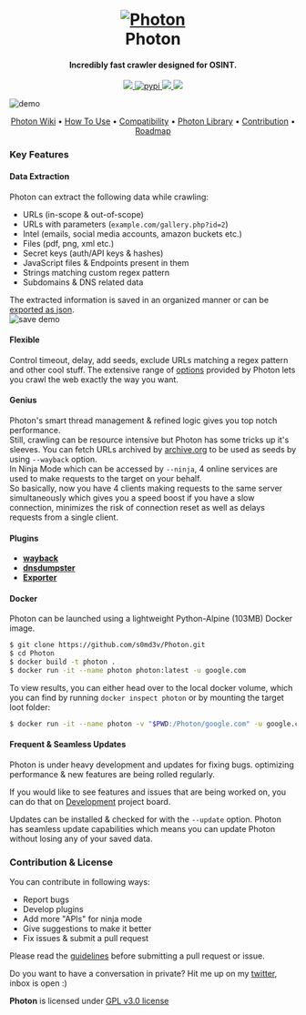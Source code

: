 
<h1 align="center">
  <br>
  <a href="https://github.com/s0md3v/Photon"><img src="https://image.ibb.co/h5OZAK/photonsmall.png" alt="Photon"></a>
  <br>
  Photon
  <br>
</h1>

<h4 align="center">Incredibly fast crawler designed for OSINT.</h4>

<p align="center">
  <a href="https://github.com/s0md3v/Photon/releases">
    <img src="https://img.shields.io/github/release/s0md3v/Photon.svg">
  </a>
  <a href="https://pypi.org/project/photon/">
    <img src="https://img.shields.io/badge/pypi-@photon-red.svg?style=style=flat-square"
         alt="pypi">
  </a>
  <a href="https://github.com/s0md3v/Photon/issues?q=is%3Aissue+is%3Aclosed">
      <img src="https://img.shields.io/github/issues-closed-raw/s0md3v/Photon.svg">
  </a>
  <a href="https://travis-ci.com/s0md3v/Photon">
    <img src="https://img.shields.io/travis/com/s0md3v/Photon.svg">
  </a>
</p>

![demo](https://image.ibb.co/kQSUcz/demo.png)

<p align="center">
  <a href="https://github.com/s0md3v/Photon/wiki">Photon Wiki</a> •
  <a href="https://github.com/s0md3v/Photon/wiki/Usage">How To Use</a> •
  <a href="https://github.com/s0md3v/Photon/wiki/Compatibility-&-Dependencies">Compatibility</a> •
  <a href="https://github.com/s0md3v/Photon/wiki/Photon-Library">Photon Library</a> •
  <a href="#contribution--license">Contribution</a> •
  <a href="https://github.com/s0md3v/Photon/projects/1">Roadmap</a>
</p>

### Key Features

#### Data Extraction
Photon can extract the following data while crawling:

- URLs (in-scope & out-of-scope)
- URLs with parameters (`example.com/gallery.php?id=2`)
- Intel (emails, social media accounts, amazon buckets etc.)
- Files (pdf, png, xml etc.)
- Secret keys (auth/API keys & hashes)
- JavaScript files & Endpoints present in them
- Strings matching custom regex pattern
- Subdomains & DNS related data

The extracted information is saved in an organized manner or can be [exported as json](https://github.com/s0md3v/Photon/wiki/Usage#export-formatted-result).\
![save demo](https://image.ibb.co/dS1BqK/carbon_2.png)

#### Flexible
Control timeout, delay, add seeds, exclude URLs matching a regex pattern and other cool stuff.
The extensive range of [options](https://github.com/s0md3v/Photon/wiki/Usage) provided by Photon lets you crawl the web exactly the way you want.

#### Genius
Photon's smart thread management & refined logic gives you top notch performance.\
Still, crawling can be resource intensive but Photon has some tricks up it's sleeves. You can fetch URLs archived by [archive.org](https://archive.org/) to be used as seeds by using `--wayback` option.\
In Ninja Mode which can be accessed by `--ninja`, 4 online services are used to make requests to the target on your behalf.\
So basically, now you have 4 clients making requests to the same server simultaneously which gives you a speed boost if you have a slow connection, minimizes the risk of connection reset as well as delays requests from a single client.

#### Plugins
- **[wayback](https://github.com/s0md3v/Photon/wiki/Usage#use-urls-from-archiveorg-as-seeds)**
- **[dnsdumpster](https://github.com/s0md3v/Photon/wiki/Usage#dumping-dns-data)**
- **[Exporter](https://github.com/s0md3v/Photon/wiki/Usage#export-formatted-result)**

#### Docker

Photon can be launched using a lightweight Python-Alpine (103MB) Docker image.  
```bash
$ git clone https://github.com/s0md3v/Photon.git
$ cd Photon
$ docker build -t photon .
$ docker run -it --name photon photon:latest -u google.com
```
To view results, you can either head over to the local docker volume, which you can find by running `docker inspect photon` or by mounting the target loot folder:

```bash
$ docker run -it --name photon -v "$PWD:/Photon/google.com" -u google.com
```

#### Frequent & Seamless Updates
Photon is under heavy development and updates for fixing bugs. optimizing performance & new features are being rolled regularly.

If you would like to see features and issues that are being worked on, you can do that on [Development](https://github.com/s0md3v/Photon/projects/1) project board.

Updates can be installed & checked for with the `--update` option. Photon has seamless update capabilities which means you can update Photon without losing any of your saved data.

### Contribution & License
You can contribute in following ways:

- Report bugs
- Develop plugins
- Add more "APIs" for ninja mode
- Give suggestions to make it better
- Fix issues & submit a pull request

Please read the [guidelines](https://github.com/s0md3v/Photon/wiki/Guidelines) before submitting a pull request or issue.

Do you want to have a conversation in private? Hit me up on my [twitter](https://twitter.com/s0md3v/), inbox is open :)

**Photon** is licensed under [GPL v3.0 license](https://www.gnu.org/licenses/gpl-3.0.en.html)
